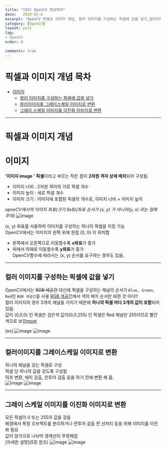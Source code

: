 ```yaml
---
title: "[02] OpenCV 영상처리"
date:   2020-02-8
excerpt: "OpenCV 픽셀과 이미지 개념, 컬러 이미지를 구성하는 픽셀에 값을 넣기,컬러이미지를 그레이스케일 이미지로 변환, 그레이 스케일 이미지를 이진화 이미지로 변환"
category: [OpenCV]
layout: post
tag:
- OpenCV
order: 0

comments: true
---
```



# 픽셀과 이미지 개념 목차

- [이미지](#이미지)
  * [컬러 이미지를 구성하는 픽셀에 값을 넣기](#컬러-이미지를-구성하는-픽셀에-값을-넣기)
  * [컬러이미지를 그레이스케일 이미지로 변환](#컬러이미지를-그레이스케일-이미지로-변환)
  * [그레이 스케일 이미지를 이진화 이미지로 변환](#그레이-스케일-이미지를-이진화-이미지로-변환)


---



# 픽셀과 이미지 개념

# 이미지
**‘이미지 image ’**
**픽셀**이라고 부르는 작은 점이 **2차원 격자 상에 배치**되어 구성됨.  
* 이미지 너비 : 2차원 격자의 가로 픽셀 개수 
* 이미지 높이 : 세로 픽셀 개수
* 이미지 크기 : 이미지에 포함된 픽셀의 개수로, 이미지 너비 × 이미지 높이 

_opneCV에서의 이미지 좌표(크기 9x9)(좌표 순서가 (x, y) 가 아니라(y, x) 라는 점에 주의)_
![image](https://user-images.githubusercontent.com/76824611/116505736-a3e44780-a8f6-11eb-8fdb-0325c79565d3.png)

(x, y) 좌표를 사용하여 이미지를 구성하는 하나의 픽셀을 지정 가능  
OpenCV에서는 이미지의 왼쪽 위에 원점 (0, 0) 이 위치함   
* 왼쪽에서 오른쪽으로 이동할수록 **x좌표**가 증가
* 위에서 아래로 이동할수록 **y좌표**가 증가   
OpenCV함수에 따라서는 (x, y) 순서를 요구하는 경우도 있음.   

---

## 컬러 이미지를 구성하는 픽셀에 값을 넣기
OpenCV에서는 ~~RGB 색공간~~ 대신에 픽셀을 구성하는 채널의 순서가 ``````Blue, Green, Red``````인 ``````BGR 색공간``````을 사용
[RGB 색공간](https://yerimoh.github.io//C1/#rgb-%EC%83%89%EA%B3%B5%EA%B0%84)에서 색의 배치 순서만 바뀐 것 이다!!  
컬러 이미지의 경우 3개의 채널을 가지기 때문에 **하나의 픽셀 마다 3개의 값이 포함**되어 있음.   
값이 (0,0,0) 인 픽셀은 검은색
값이(0,0,255) 인 픽셀은 Red 채널만 255이므로 빨간색으로 보임[more](https://yerimoh.github.io//C1/#rgb-%EC%83%89%EA%B3%B5%EA%B0%84)  

[ex]
![image](https://user-images.githubusercontent.com/76824611/116506382-1bff3d00-a8f8-11eb-94ba-ce2f8dfbd61c.png)
![image](https://user-images.githubusercontent.com/76824611/116506420-2faaa380-a8f8-11eb-93ce-a1a95330b371.png)

---

## 컬러이미지를 그레이스케일 이미지로 변환  
하나의 채널을 갖는 픽셀로 구성   
픽셀 당 하나의 값을 갖도록 구성됨   
허프 변환, 에지 검출, 컨투어 검출 등을 하기 전에 변환 해 줌.    
![image](https://user-images.githubusercontent.com/76824611/116506458-481abe00-a8f8-11eb-9e0a-622240c540e0.png)
![image](https://user-images.githubusercontent.com/76824611/116506496-5cf75180-a8f8-11eb-805c-557613a539ae.png)

---

## 그레이 스케일 이미지를 이진화 이미지로 변환
모든 픽셀이 0 또는 255의 값을 갖음  
배경에서 특정 오브젝트를 분리하거나 컨투어 검출 전 선처리 등을 위해 이미지를 이진화 필요  
값이 양극으로 나뉘어 경계선이 뚜렷해짐  
[자세한 설명](5장 참조)
![image](https://user-images.githubusercontent.com/76824611/116506823-050d1a80-a8f9-11eb-9f09-aa078eba415a.png)
![image](https://user-images.githubusercontent.com/76824611/116506886-240bac80-a8f9-11eb-8a31-2a4404c7d52e.png)

